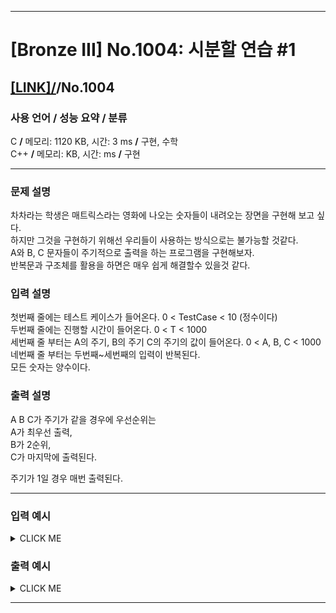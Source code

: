 <hr>

# [Bronze III] No.1004: 시분할 연습 #1 

## [[LINK]/](http://ascode.org/problem.php?id=1004)/No.1004 

### 사용 언어 / 성능 요약 / 분류 

C **/** 메모리: 1120 KB, 시간: 3 ms **/** 구현, 수학 <br>
C++ **/** 메모리:  KB, 시간:  ms **/** 구현 <br>

<hr>

### 문제 설명 

차차라는 학생은 매트릭스라는 영화에 나오는 숫자들이 내려오는 장면을 구현해 보고 싶다. <br>
하지만 그것을 구현하기 위해선 우리들이 사용하는 방식으로는 불가능할 것같다. <br>
A와 B, C 문자들이 주기적으로 출력을 하는 프로그램을 구현해보자. <br>
반복문과 구조체를 활용을 하면은 매우 쉽게 해결할수 있을것 같다. <br>

### 입력 설명 

첫번째 줄에는 테스트 케이스가 들어온다. 0 < TestCase < 10 (정수이다) <br>
두번째 줄에는 진행할 시간이 들어온다.  0 < T < 1000 <br>
세번째 줄 부터는 A의 주기, B의 주기 C의 주기의 값이 들어온다.  0 < A, B, C < 1000 <br>
네번째 줄 부터는 두번째~세번째의 입력이 반복된다. <br>
모든 숫자는 양수이다. <br>

### 출력 설명 

A B C가 주기가 같을 경우에 우선순위는 <br>
A가 최우선 출력, <br>
B가 2순위, <br>
C가 마지막에 출력된다. <br>

주기가 1일 경우 매번 출력된다. <br>

<hr>

### 입력 예시

<details><summary>CLICK ME</summary>
<pre>
<strong>2
10
1 3 2
15
4 1 2</strong>
</pre>
</details>

### 출력 예시

<details><summary>CLICK ME</summary>
<pre>
<strong>AACABACAABCAACABAC
BBCBABCBBCBABCBBCBABCBBCB</strong>
</pre>
</details>

<hr>
